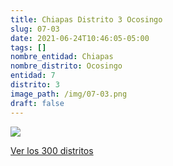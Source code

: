 ```yaml
---
title: Chiapas Distrito 3 Ocosingo
slug: 07-03
date: 2021-06-24T10:46:05-05:00
tags: []
nombre_entidad: Chiapas
nombre_distrito: Ocosingo
entidad: 7
distrito: 3
image_path: /img/07-03.png
draft: false
---
```


![](/img/07-03.png)

[Ver los 300 distritos](/docs/elecciones-2021)
